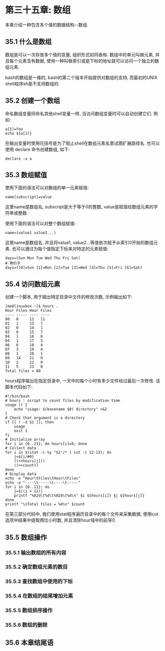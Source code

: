 # 第三十五章: 数组 #

本章介绍一种包含多个值的数据结构--数组.

## 35.1 什么是数组 ##

数组是可以一次存放多个值的变量, 组织形式如同表格. 数组中的单元叫做元素, 并且每个元素含有数据, 使用一种叫做索引或是下标的地址就可以访问一个独立的数组元素.

bash的数组是一维的, bash的第二个版本开始提供对数组的支持, 而最初的UNIX shell程序sh是不支持数组的.

## 35.2 创建一个数组 ##

命名数组变量同命名其他shell变量一样, 当访问数组变量时可以自动创建它们. 例如:

```
a[1]=foo
echo ${a[1]}
```

在输出变量时使用花括号是为了阻止shell在数组元素名里试图扩展路径名. 也可以使用 declare 命令创建数组, 如下:

```
declare -a a
```

## 35.3 数组赋值 ##

使用下面的语法可以对数组的单一元素赋值:

```
name[subscript]=value
```

这里name是数组名, subscript是大于等于0的整数, value是赋值给数组元素的字符串或整数.

使用下面的语法可以对整个数组赋值:

```
name=(value1 value2...)
```

这里name是数组名, 并且将value1, value2...等值依次赋予从索引0开始的数组元素. 也可以通过为每个值指定下标来对特定的元素赋值:

```
days=(Sun Mon Tue Wed Thu Fri Sat)
# 等价于
days=([0]=Sun [1]=Mon [2]=Tue [3]=Wed [4]=Thu [5]=Fri [6]=Sat)
```

## 35.4 访问数组元素 ##

创建一个脚本, 用于输出特定目录中文件的修改次数, 示例输出如下:

```
[me@linuxbox ~]$ hours .
Hour Files Hour Files
---- ----- ---- ----
00   0     12   11
01   1     13   7
02   0     14   1
03   0     15   7
04   1     16   6
04   1     17   5
06   6     18   4
07   3     19   4
08   1     20   1
09   14    21   0
10   2     22   0
11   5     23   0
Total files = 80
```

hours程序输出在指定目录中, 一天中的每个小时有多少文件经过最后一次修改. 该脚本代码如下:

```
#!/bin/bash
# hours : script to count files by modification time
usage () {
    echo "usage: $(basename $0) directory" >&2
}
# Check that argument is a directory
if [[ ! -d $1 ]]; then
    usage
    exit 1
fi
# Initialize array
for i in {0..23}; do hours[i]=0; done
# Collect data
for i in $(stat -c %y "$1"/* | cut -c 12-13); do
    j=${i/#0}
    ((++hours[j]))
    ((++count))
done
# Display data
echo -e "Hour\tFiles\tHour\tFiles"
echo -e "----\t-----\t----\t-----"
for i in {0..11}; do
    j=$((i + 12))
    printf "%02d\t%d\t%02d\t%d\n" $i ${hours[i]} $j ${hours[j]}
done
printf "\nTotal files = %d\n" $count
```

在第三部分代码中, 我们使用stat程序遍历目录中的每个文件来采集数据, 使用cut选项中结果中提取两位小时数, 并且清除hour域中的前导0.

## 35.5 数组操作 ##

### 35.5.1 输出数组的所有内容 ###

### 35.5.2 确定数组元素的数目 ###

### 35.5.3 查找数组中使用的下标 ###

### 35.5.4 在数组的结尾增加元素 ###

### 35.5.5 数组排序操作 ###

### 35.5.6 数组的删除 ###

## 35.6 本章结尾语 ##
